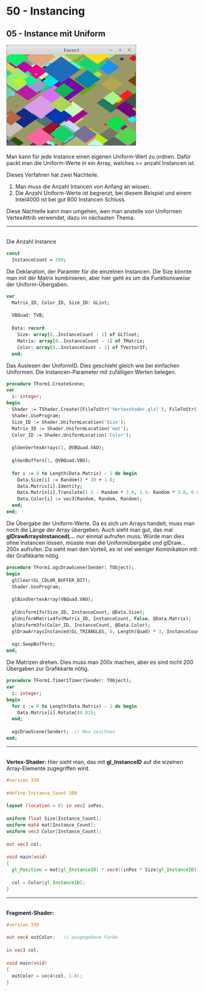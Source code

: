 # 50 - Instancing
## 05 - Instance mit Uniform

<img src="image.png" alt="Selfhtml"><br><br>
Man kann für jede Instance einen eigenen Uniform-Wert zu ordnen. Dafür packt man die Uniform-Werte in ein Array,
welches >= anzahl Instancen ist.

Dieses Verfahren hat zwei Nachteile.
1. Man muss die Anzahl Intancen von Anfang an wissen.
2. Die Anzahl Uniform-Werte ist begrenzt, bei diesem Beispiel und einem Intel4000 ist bei gut 800 Instancen Schluss.

Diese Nachteile kann man umgehen, wen man anstelle von Uniformen VertexAttrib verwendet, dazu im nächasten Thema.
<hr><br>
Die Anzahl Instance

```pascal
const
  InstanceCount = 200;
```

Die Deklaration, der Paramter für die einzelnen Instancen.
Die Size könnte man mit der Matrix kombinieren, aber hier geht es um die Funktionsweise der Uniform-Übergaben.

```pascal
var
  Matrix_ID, Color_ID, Size_ID: GLint;

  VBQuad: TVB;

  Data: record
    Size: array[0..InstanceCount - 1] of GLfloat;
    Matrix: array[0..InstanceCount - 1] of TMatrix;
    Color: array[0..InstanceCount - 1] of TVector3f;
  end;
```

Das Auslesen der UniformID. Dies geschieht gleich wie bei einfachen Uniformen.
Die Instancen-Parameter mit zufälligen Werten belegen.

```pascal
procedure TForm1.CreateScene;
var
  i: integer;
begin
  Shader := TShader.Create([FileToStr('Vertexshader.glsl'), FileToStr('Fragmentshader.glsl')]);
  Shader.UseProgram;
  Size_ID := Shader.UniformLocation('Size');
  Matrix_ID := Shader.UniformLocation('mat');
  Color_ID := Shader.UniformLocation('Color');

  glGenVertexArrays(1, @VBQuad.VAO);

  glGenBuffers(1, @VBQuad.VBO);

  for i := 0 to Length(Data.Matrix) - 1 do begin
    Data.Size[i] := Random() * 20 + 1.0;
    Data.Matrix[i].Identity;
    Data.Matrix[i].Translate(1.5 - Random * 3.0, 1.5- Random * 3.0, 0.0);
    Data.Color[i] := vec3(Random, Random, Random);
  end;
end;
```

Die Übergabe der Uniform-Werte. Da es sich um Arrays handelt, muss man noch die Länge der Array übergeben.
Auch sieht man gut, das mal <b>glDrawArraysInstanced(...</b> nur einmal aufrufen muss.
Würde man dies ohne Instancen lössen, müsste man die Uniformübergabe und glDraw... 200x aufrufen.
Da sieht man den Vorteil, es ist viel weniger Kominikation mit der Grafikkarte nötig.

```pascal
procedure TForm1.ogcDrawScene(Sender: TObject);
begin
  glClear(GL_COLOR_BUFFER_BIT);
  Shader.UseProgram;

  glBindVertexArray(VBQuad.VAO);

  glUniform1fv(Size_ID, InstanceCount, @Data.Size);
  glUniformMatrix4fv(Matrix_ID, InstanceCount, False, @Data.Matrix);
  glUniform3fv(Color_ID, InstanceCount, @Data.Color);
  glDrawArraysInstanced(GL_TRIANGLES, 0, Length(Quad) * 3, InstanceCount);

  ogc.SwapBuffers;
end;
```

Die Matrizen drehen.
Dies muss man 200x machen, aber es sind nicht 200 Übergaben zur Grafikkarte nötig.

```pascal
procedure TForm1.Timer1Timer(Sender: TObject);
var
  i: integer;
begin
  for i := 0 to Length(Data.Matrix) - 1 do begin
    Data.Matrix[i].RotateC(0.02);
  end;

  ogcDrawScene(Sender);  // Neu zeichnen
end;
```

<hr><br>
<b>Vertex-Shader:</b>
Hier sieht man, das mit <b>gl_InstanceID</b> auf die eizelnen Array-Elemente zugegriffen wird.

```glsl
#version 330

#define Instance_Count 200

layout (location = 0) in vec2 inPos;

uniform float Size[Instance_Count];
uniform mat4 mat[Instance_Count];
uniform vec3 Color[Instance_Count];

out vec3 col;

void main(void)
{
  gl_Position = mat[gl_InstanceID] * vec4((inPos * Size[gl_InstanceID]), 0.0, 1.0);

  col = Color[gl_InstanceID];
}

```

<hr><br>
<b>Fragment-Shader:</b>

```glsl
#version 330

out vec4 outColor;   // ausgegebene Farbe

in vec3 col;

void main(void)
{
  outColor = vec4(col, 1.0);
}

```



